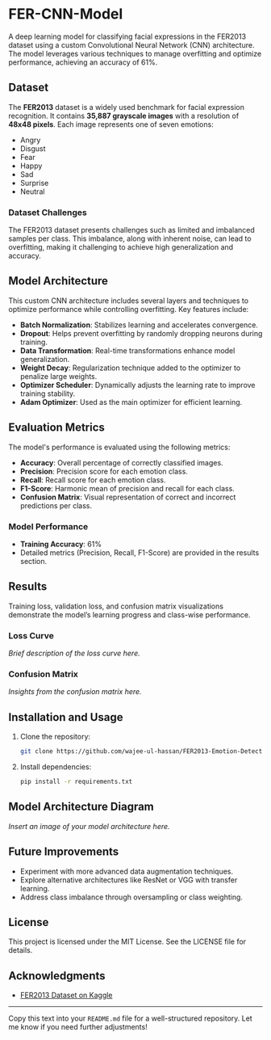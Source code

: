 # FER-CNN-Model

A deep learning model for classifying facial expressions in the FER2013 dataset using a custom Convolutional Neural Network (CNN) architecture. The model leverages various techniques to manage overfitting and optimize performance, achieving an accuracy of 61%.

## Dataset
The **FER2013** dataset is a widely used benchmark for facial expression recognition. It contains **35,887 grayscale images** with a resolution of **48x48 pixels**. Each image represents one of seven emotions:

- Angry
- Disgust
- Fear
- Happy
- Sad
- Surprise
- Neutral

### Dataset Challenges
The FER2013 dataset presents challenges such as limited and imbalanced samples per class. This imbalance, along with inherent noise, can lead to overfitting, making it challenging to achieve high generalization and accuracy.

## Model Architecture
This custom CNN architecture includes several layers and techniques to optimize performance while controlling overfitting. Key features include:

- **Batch Normalization**: Stabilizes learning and accelerates convergence.
- **Dropout**: Helps prevent overfitting by randomly dropping neurons during training.
- **Data Transformation**: Real-time transformations enhance model generalization.
- **Weight Decay**: Regularization technique added to the optimizer to penalize large weights.
- **Optimizer Scheduler**: Dynamically adjusts the learning rate to improve training stability.
- **Adam Optimizer**: Used as the main optimizer for efficient learning.

## Evaluation Metrics
The model's performance is evaluated using the following metrics:

- **Accuracy**: Overall percentage of correctly classified images.
- **Precision**: Precision score for each emotion class.
- **Recall**: Recall score for each emotion class.
- **F1-Score**: Harmonic mean of precision and recall for each class.
- **Confusion Matrix**: Visual representation of correct and incorrect predictions per class.

### Model Performance
- **Training Accuracy**: 61%
- Detailed metrics (Precision, Recall, F1-Score) are provided in the results section.

## Results
Training loss, validation loss, and confusion matrix visualizations demonstrate the model’s learning progress and class-wise performance.

### Loss Curve
*Brief description of the loss curve here.*

### Confusion Matrix
*Insights from the confusion matrix here.*

## Installation and Usage

1. Clone the repository:
   ```bash
   git clone https://github.com/wajee-ul-hassan/FER2013-Emotion-Detection-CNN
   ```

2. Install dependencies:
   ```bash
   pip install -r requirements.txt
   ```



## Model Architecture Diagram
*Insert an image of your model architecture here.*

## Future Improvements
- Experiment with more advanced data augmentation techniques.
- Explore alternative architectures like ResNet or VGG with transfer learning.
- Address class imbalance through oversampling or class weighting.

## License
This project is licensed under the MIT License. See the LICENSE file for details.

## Acknowledgments
- [FER2013 Dataset on Kaggle](https://www.kaggle.com/datasets/msambare/fer2013)

---

Copy this text into your `README.md` file for a well-structured repository. Let me know if you need further adjustments!
